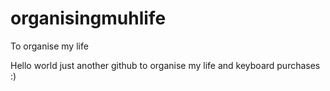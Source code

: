 # organisingmuhlife
To organise my life 

Hello world just another github to organise my life and keyboard purchases :) 

